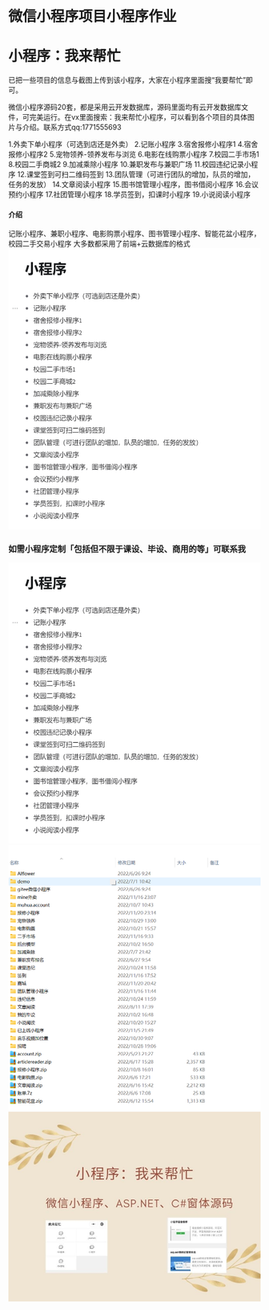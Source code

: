 # 微信小程序项目小程序作业
# 小程序：我来帮忙 
已把一些项目的信息与截图上传到该小程序，大家在小程序里面搜“我要帮忙”即可。

微信小程序源码20套，都是采用云开发数据库，源码里面均有云开发数据库文件，可完美运行。在vx里面搜索：我来帮忙小程序，可以看到各个项目的具体图片与介绍。联系方式qq:1771555693

1.外卖下单小程序（可选到店还是外卖）
2.记账小程序
3.宿舍报修小程序1
4.宿舍报修小程序2
5.宠物领养-领养发布与浏览
6.电影在线购票小程序
7.校园二手市场1
8.校园二手商城2
9.加减乘除小程序
10.兼职发布与兼职广场
11.校园违纪记录小程序
12.课堂签到可扫二维码签到
13.团队管理（可进行团队的增加，队员的增加，任务的发放）
14.文章阅读小程序
15.图书馆管理小程序，图书借阅小程序
16.会议预约小程序
17.社团管理小程序
18.学员签到，扣课时小程序
19.小说阅读小程序

#### 介绍
记账小程序、兼职小程序、电影购票小程序、图书管理小程序、智能花盆小程序，校园二手交易小程序
大多数都采用了前端+云数据库的格式
![输入图片说明](20221122210750.png)
### 如需小程序定制「包括但不限于课设、毕设、商用的等」可联系我


![输入图片说明](20221122210750.png)
![输入图片说明](20221122210812.png)
![输入图片说明](1.jpg)


